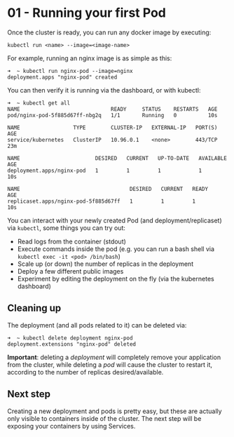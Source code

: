# 01 - Running your first Pod

Once the cluster is ready, you can run any docker image by executing:

```
kubectl run <name> --image=<image-name>
```

For example, running an nginx image is as simple as this:

```
➜  ~ kubectl run nginx-pod --image=nginx
deployment.apps "nginx-pod" created
```

You can then verify it is running via the dashboard, or with kubectl:

```
➜  ~ kubectl get all
NAME                             READY     STATUS    RESTARTS   AGE
pod/nginx-pod-5f885d67ff-nbg2q   1/1       Running   0          10s

NAME                 TYPE        CLUSTER-IP   EXTERNAL-IP   PORT(S)   AGE
service/kubernetes   ClusterIP   10.96.0.1    <none>        443/TCP   23m

NAME                        DESIRED   CURRENT   UP-TO-DATE   AVAILABLE   AGE
deployment.apps/nginx-pod   1         1         1            1           10s

NAME                                   DESIRED   CURRENT   READY     AGE
replicaset.apps/nginx-pod-5f885d67ff   1         1         1         10s
```

You can interact with your newly created Pod (and deployment/replicaset) via `kubectl`, some things you can try out:

- Read logs from the container (stdout)
- Execute commands inside the pod (e.g. you can run a bash shell via `kubectl exec -it <pod> /bin/bash`)
- Scale up (or down) the number of replicas in the deployment
- Deploy a few different public images
- Experiment by editing the deployment on the fly (via the kubernetes dashboard)


## Cleaning up

The deployment (and all pods related to it) can be deleted via:

```
➜  ~ kubectl delete deployment nginx-pod
deployment.extensions "nginx-pod" deleted
```

**Important**: deleting a *deployment* will completely remove your application from the cluster, while deleting a *pod* will cause the cluster to restart it, according to the number of replicas desired/available.

## Next step

Creating a new deployment and pods is pretty easy, but these are actually only visible to containers inside of the cluster. The next step will be exposing your containers by using Services.